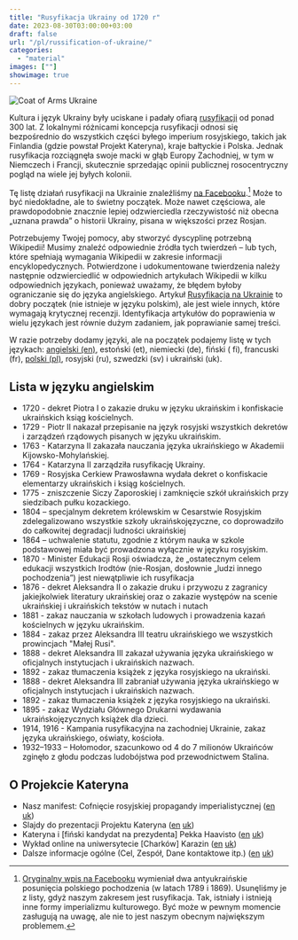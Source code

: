 ```yaml
---
title: "Rusyfikacja Ukrainy od 1720 r" 
date: 2023-08-30T03:00:00+03:00
draft: false
url: "/pl/russification-of-ukraine/"
categories: 
  - "material"
images: [""]
showimage: true
---
```


![Coat of Arms Ukraine](/images/Lesser_Coat_of_Arms_of_Ukraine.png#floatright)

Kultura i język Ukrainy były uciskane i padały ofiarą [rusyfikacji](https://pl.wikipedia.org/wiki/Rusyfikacja) od ponad 300 lat. Z lokalnymi różnicami koncepcja rusyfikacji odnosi się bezpośrednio do wszystkich części byłego imperium rosyjskiego, takich jak Finlandia (gdzie powstał Projekt Kateryna), kraje bałtyckie i Polska. Jednak rusyfikacja rozciągnęła swoje macki w głąb Europy Zachodniej, w tym w Niemczech i Francji, skutecznie sprzedając opinii publicznej rosocentryczny pogląd na wiele jej byłych kolonii.

Tę listę działań rusyfikacji na Ukrainie znaleźliśmy [na Facebooku](https://www.facebook.com/solohanna/posts/pfbid02Joga4VEQL75R4SusXszovpgCapRCtbHxS6QSzqENWVBQ6WNhzLMpy3ctXrU2e7LRl).[^2] Może to być niedokładne, ale to świetny początek. Może nawet częściowa, ale prawdopodobnie znacznie lepiej odzwierciedla rzeczywistość niż obecna „uznana prawda” o historii Ukrainy, pisana w większości przez Rosjan.

Potrzebujemy Twojej pomocy, aby stworzyć dyscyplinę potrzebną Wikipedii! Musimy znaleźć odpowiednie źródła tych twierdzeń – lub tych, które spełniają wymagania Wikipedii w zakresie informacji encyklopedycznych. Potwierdzone i udokumentowane twierdzenia należy następnie odzwierciedlić w odpowiednich artykułach Wikipedii w kilku odpowiednich językach, ponieważ uważamy, że błędem byłoby ograniczanie się do języka angielskiego. Artykuł [Rusyfikacja na Ukrainie](https://en.wikipedia.org/wiki/Russification_in_Ukraine) to dobry początek (nie istnieje w języku polskim), ale jest wiele innych, które wymagają krytycznej recenzji. Identyfikacja artykułów do poprawienia w wielu językach jest równie dużym zadaniem, jak poprawianie samej treści.

W razie potrzeby dodamy języki, ale na początek podajemy listę w tych językach: [angielski (en)](/russification-of-ukraine/), estoński (et), niemiecki (de), fiński ( fi), francuski (fr), [polski (pl)](/pl/russification-of-ukraine/), rosyjski (ru), szwedzki (sv) i ukraiński (uk).

## Lista w języku angielskim ##
* 1720 - dekret Piotra I o zakazie druku w języku ukraińskim i konfiskacie ukraińskich ksiąg kościelnych.
* 1729 - Piotr II nakazał przepisanie na język rosyjski wszystkich dekretów i zarządzeń rządowych pisanych w języku ukraińskim.
* 1763 - Katarzyna II zakazała nauczania języka ukraińskiego w Akademii Kijowsko-Mohylańskiej.
* 1764 - Katarzyna II zarządziła rusyfikację Ukrainy.
* 1769 - Rosyjska Cerkiew Prawosławna wydała dekret o konfiskacie elementarzy ukraińskich i ksiąg kościelnych.
* 1775 - zniszczenie Siczy Zaporoskiej i zamknięcie szkół ukraińskich przy siedzibach pułku kozackiego.
* 1804 – specjalnym dekretem królewskim w Cesarstwie Rosyjskim zdelegalizowano wszystkie szkoły ukraińskojęzyczne, co doprowadziło do całkowitej degradacji ludności ukraińskiej
* 1864 – uchwalenie statutu, zgodnie z którym nauka w szkole podstawowej miała być prowadzona wyłącznie w języku rosyjskim.
* 1870 - Minister Edukacji Rosji oświadcza, że „ostatecznym celem edukacji wszystkich Irodtów (nie-Rosjan, dosłownie „ludzi innego pochodzenia”) jest niewątpliwie ich rusyfikacja
* 1876 - dekret Aleksandra II o zakazie druku i przywozu z zagranicy jakiejkolwiek literatury ukraińskiej oraz o zakazie występów na scenie ukraińskiej i ukraińskich tekstów w nutach i nutach
* 1881 - zakaz nauczania w szkołach ludowych i prowadzenia kazań kościelnych w języku ukraińskim.
* 1884 - zakaz przez Aleksandra III teatru ukraińskiego we wszystkich prowincjach "Małej Rusi".
* 1888 - dekret Aleksandra III zakazał używania języka ukraińskiego w oficjalnych instytucjach i ukraińskich nazwach.
* 1892 - zakaz tłumaczenia książek z języka rosyjskiego na ukraiński.
* 1888 - dekret Aleksandra III zabraniał używania języka ukraińskiego w oficjalnych instytucjach i ukraińskich nazwach.
* 1892 - zakaz tłumaczenia książek z języka rosyjskiego na ukraiński.
* 1895 - zakaz Wydziału Głównego Drukarni wydawania ukraińskojęzycznych książek dla dzieci.
* 1914, 1916 - Kampania rusyfikacyjna na zachodniej Ukrainie, zakaz języka ukraińskiego, oświaty, kościoła.
* 1932–1933 – Hołomodor, szacunkowo od 4 do 7 milionów Ukraińców zginęło z głodu podczas ludobójstwa pod przewodnictwem Stalina.

## O Projekcie Kateryna ##
- Nasz manifest: Cofnięcie rosyjskiej propagandy imperialistycznej ([en](/undoing-russian-imperialist-propaganda/) [uk](/uk/undoing-russian-imperialist-propaganda/))
- Slajdy do prezentacji Projektu Kateryna ([en](/presentation-slides/) [uk](/uk/presentation-slides/))
- Kateryna i [fiński kandydat na prezydenta] Pekka Haavisto ([en](/mtg_haavisto/) [uk](/uk/mtg_haavisto/))
- Wykład online na uniwersytecie [Charków] Karazin ([en](/kaj-lecture-at-karazin/) [uk](/uk/kaj-lecture-at-karazin/))
- Dalsze informacje ogólne (Cel, Zespół, Dane kontaktowe itp.) ([en](/about/) [uk](/uk/about/))

[^1]: Nie bez powodu wyraźnie wspominamy o Finlandii, krajach bałtyckich i Polsce. Kraje te są „uprzywilejowane” pod względem posiadania większej liczby spostrzeżeń. W szczególności te trzy podmioty wyróżniają się tym, że mają coś wspólnego w tym, że wszystkie są członkami UE i NATO, a jednocześnie nieco różnią się w swoich powojennych stosunkach ze Związkiem Radzieckim. Finlandia nigdy nie była za żelazną kurtyną. Polska była, ale nie była częścią Związku Radzieckiego. Kraje bałtyckie były państwami radzieckimi. Zatem Finlandia, kraje bałtyckie i Polska mają trzy odmiany, trzy odmiany doświadczeń i narracji w kierunku rusyfikacji.

[^2]: [Oryginalny wpis na Facebooku](https://www.facebook.com/solohanna/posts/pfbid02Joga4VEQL75R4SusXszovpgCapRCtbHxS6QSzqENWVBQ6WNhzLMpy3ctXrU2e7LRl) wymieniał dwa antyukraińskie posunięcia polskiego pochodzenia (w latach 1789 i 1869). Usunęliśmy je z listy, gdyż naszym zakresem jest rusyfikacja. Tak, istniały i istnieją inne formy imperializmu kulturowego. Być może w pewnym momencie zasługują na uwagę, ale nie to jest naszym obecnym największym problemem.
